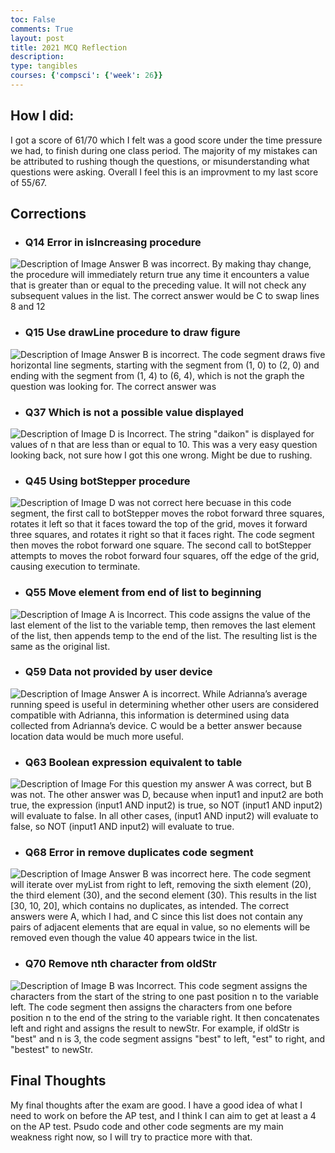 ```yaml
---
toc: False
comments: True
layout: post
title: 2021 MCQ Reflection
description: 
type: tangibles
courses: {'compsci': {'week': 26}}
---
```


## How I did:
I got a score of 61/70 which I felt was a good score under the time pressure we had, to finish during one class period. The majority of my mistakes can be attributed to rushing though the questions, or misunderstanding what questions were asking. Overall I feel this is an improvment to my last score of 55/67.

## Corrections

- ### Q14 Error in isIncreasing procedure
<img src="https://Ashwinv93.github.io/CompSci/images/Q14.png" alt="Description of Image"/>
Answer B was incorrect. By making thay change, the procedure will immediately return true any time it encounters a value that is greater than or equal to the preceding value. It will not check any subsequent values in the list. The correct answer would be C to swap lines 8 and 12

- ### Q15 Use drawLine procedure to draw figure
<img src="https://Ashwinv93.github.io/CompSci/images/Q15.png" alt="Description of Image"/>
Answer B is incorrect. The code segment draws five horizontal line segments, starting with the segment from (1, 0) to (2, 0) and ending with the segment from (1, 4) to (6, 4), which is not the graph the question was looking for. The correct answer was 

- ### Q37 Which is not a possible value displayed
<img src="https://Ashwinv93.github.io/CompSci/images/Q37.png" alt="Description of Image"/>
D is Incorrect. The string "daikon" is displayed for values of n that are less than or equal to 10. This was a very easy question looking back, not sure how I got this one wrong. Might be due to rushing. 

- ### Q45 Using botStepper procedure
<img src="https://Ashwinv93.github.io/CompSci/images/Q45.png" alt="Description of Image"/>
D was not correct here becuase in this code segment, the first call to botStepper moves the robot forward three squares, rotates it left so that it faces toward the top of the grid, moves it forward three squares, and rotates it right so that it faces right. The code segment then moves the robot forward one square. The second call to botStepper attempts to moves the robot forward four squares, off the edge of the grid, causing execution to terminate.

- ### Q55 Move element from end of list to beginning
<img src="https://Ashwinv93.github.io/CompSci/images/Q55.png" alt="Description of Image"/>
A is Incorrect. This code assigns the value of the last element of the list to the variable temp, then removes the last element of the list, then appends temp to the end of the list. The resulting list is the same as the original list.

- ### Q59 Data not provided by user device
<img src="https://Ashwinv93.github.io/CompSci/images/Q59.png" alt="Description of Image"/>
Answer A is incorrect. While Adrianna’s average running speed is useful in determining whether other users are considered compatible with Adrianna, this information is determined using data collected from Adrianna’s device. C would be a better answer because location data would be much more useful.

- ### Q63 Boolean expression equivalent to table
<img src="https://Ashwinv93.github.io/CompSci/images/Q63.png" alt="Description of Image"/>
For this question my answer A was correct, but B was not. The other answer was D, because  when input1 and input2 are both true, the expression (input1 AND input2) is true, so NOT (input1 AND input2) will evaluate to false. In all other cases, (input1 AND input2) will evaluate to false, so NOT (input1 AND input2) will evaluate to true.

- ### Q68 Error in remove duplicates code segment
<img src="https://Ashwinv93.github.io/CompSci/images/Q68.png" alt="Description of Image"/>
Answer B was incorrect here. The code segment will iterate over myList from right to left, removing the sixth element (20), the third element (30), and the second element (30). This results in the list [30, 10, 20], which contains no duplicates, as intended. The correct answers were A, which I had, and C since this list does not contain any pairs of adjacent elements that are equal in value, so no elements will be removed even though the value 40 appears twice in the list.

- ### Q70 Remove nth character from oldStr
<img src="https://Ashwinv93.github.io/CompSci/images/Q70.png" alt="Description of Image"/>
B was Incorrect. This code segment assigns the characters from the start of the string to one past position n to the variable left. The code segment then assigns the characters from one before position n to the end of the string to the variable right. It then concatenates left and right and assigns the result to newStr. For example, if oldStr is "best" and n is 3, the code segment assigns "best" to left, "est" to right, and "bestest" to newStr.

## Final Thoughts
My final thoughts after the exam are good. I have a good idea of what I need to work on before the AP test, and I think I can aim to get at least a 4 on the AP test. Psudo code and other code segments are my main weakness right now, so I will try to practice more with that.